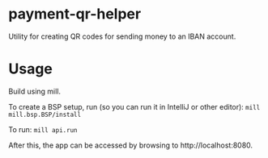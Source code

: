 # payment-qr-helper

Utility for creating QR codes for sending money to an IBAN account.

# Usage
Build using mill.

To create a BSP setup, run (so you can run it in IntelliJ or other editor):
`mill mill.bsp.BSP/install`

To run:
`mill api.run`

After this, the app can be accessed by browsing to http://localhost:8080.